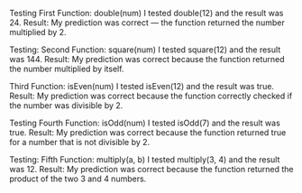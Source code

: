 Testing First Function: double(num)
I tested double(12) and the result was 24.
Result: My prediction was correct — the function returned the number multiplied by 2.

Testing: Second Function: square(num)
I tested square(12) and the result was 144.
Result: My prediction was correct because the function returned the number multiplied by itself.

Third Function: isEven(num)
I tested isEven(12) and the result was true.
Result: My prediction was correct because the function correctly checked if the number was divisible by 2.

Testing Fourth Function: isOdd(num)
I tested isOdd(7) and the result was true.
Result: My prediction was correct because the function returned true for a number that is not divisible by 2.

Testing: Fifth Function: multiply(a, b)
I tested multiply(3, 4) and the result was 12.
Result: My prediction was correct because the function returned the product of the two 3 and 4 numbers.
